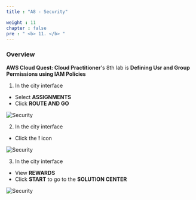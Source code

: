 ```yaml
---
title : "A8 - Security"

weight : 11
chapter : false
pre : " <b> 11. </b> "
---
```

### Overview

**AWS Cloud Quest: Cloud Practitioner**'s 8th lab is **Defining Usr and Group Permissions using IAM Policies**

1. In the city interface

- Select **ASSIGNMENTS**
- Click **ROUTE AND GO**

![Security](/images/11-security/1-security.png?width=90pc)

2. In the city interface

- Click the **!** icon

![Security](/images/11-security/2-security.png?width=90pc)

3. In the city interface

- View **REWARDS**
- Click **START** to go to the **SOLUTION CENTER**

![Security](/images/11-security/3-security.png?width=90pc)